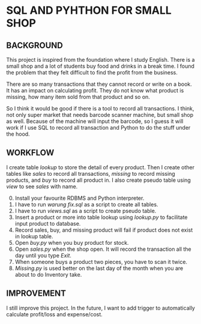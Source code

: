 # SQL AND PYHTHON FOR SMALL SHOP

## BACKGROUND

This project is inspired from the foundation where I study English. There is a small shop and a lot of students buy food and drinks in a break time. I found the problem that they felt difficult to find the profit from the business.

There are so many transactions that they cannot record or write on a book. It has an impact on calculating profit. They do not know what product is missing, how many item sold from that product and so on.

So I think it would be good if there is a tool to record all transactions. I think, not only super market that needs barcode scanner machine, but small shop as well. Because of the machine will input the barcode, so I guess it will work if I use SQL to record all transaction and Python to do the stuff under the hood.

## WORKFLOW

I create table _lookup_ to store the detail of every product. Then I create other tables like _sales_ to record all transactions, _missing_ to record missing products, and _buy_ to record all product in. I also create pseudo table using _view_ to see _sales_ with name.

0. Install your favourite RDBMS and Python interpreter.
1. I have to run _warung fix.sql_ as a script to create all tables.
2. I have to run _views.sql_ as a script to create pseudo table.
3. Insert a product or more into table lookup using _lookup.py_ to facilitate input product to database.
4. Record sales, buy, and missing product will fail if product does not exist in lookup table.
5. Open _buy.py_ when you buy product for stock.
6. Open _sales.py_ when the shop open. It will record the transaction all the day until you type _Exit_.
7. When someone buys a product two pieces, you have to scan it twice.
8. _Missing.py_ is used better on the last day of the month when you are about to do Inventory take.

## IMPROVEMENT

I still improve this project. In the future, I want to add trigger to automatically calculate profit/loss and expense/cost.